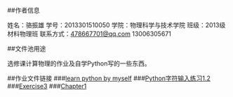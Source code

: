 ##作者信息

姓名：骆振雄
学号：2013301510050
学院：物理科学与技术学院
班级：2013级材料物理班
联系方式：478667701@qq.com
          13006305671

##文件池用途

选修课计算物理的作业及自学Python写的一些东西。

##作业文件链接
###[learn python by myself](https://github.com/lzx78966/computationalphysics_N2013301510050/tree/master/learn-python)
###[Python字符输入练习1.2](https://github.com/lzx78966/computationalphysics_N2013301510050/blob/master/exercise1.2.py)
###[Exercise3](https://github.com/lzx78966/computationalphysics_N2013301510050/tree/master/Exercise3)
###[Chapter1](https://github.com/lzx78966/computationalphysics_N2013301510050/tree/master/Chapter1)
